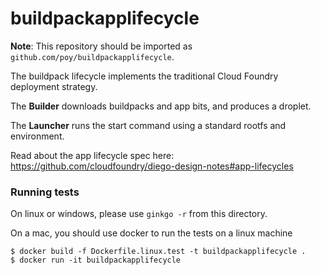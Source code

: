 # buildpackapplifecycle

**Note**: This repository should be imported as `github.com/poy/buildpackapplifecycle`.

The buildpack lifecycle implements the traditional Cloud Foundry deployment
strategy.

The **Builder** downloads buildpacks and app bits, and produces a droplet.

The **Launcher** runs the start command using a standard rootfs and
environment.

Read about the app lifecycle spec here: https://github.com/cloudfoundry/diego-design-notes#app-lifecycles

### Running tests

On linux or windows, please use `ginkgo -r` from this directory.

On a mac, you should use docker to run the tests on a linux machine

```
$ docker build -f Dockerfile.linux.test -t buildpackapplifecycle .
$ docker run -it buildpackapplifecycle
```
